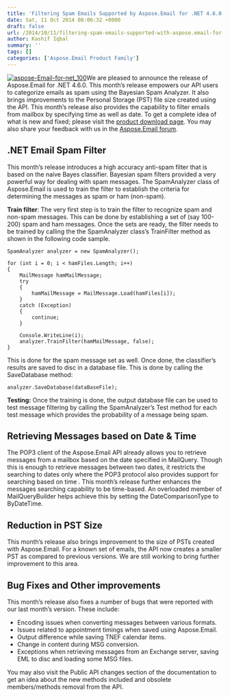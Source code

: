 ```yaml
---
title: 'Filtering Spam Emails Supported by Aspose.Email for .NET 4.6.0'
date: Sat, 11 Oct 2014 08:06:32 +0000
draft: false
url: /2014/10/11/filtering-spam-emails-supported-with-aspose.email-for-.net-4.6.0/
author: Kashif Iqbal
summary: ''
tags: []
categories: ['Aspose.Email Product Family']
---
```


[![][1]](https://products.aspose.com/email)We are pleased to announce the release of Aspose.Email for .NET 4.6.0. This month’s release empowers our API users to categorize emails as spam using the Bayesian Spam Analyzer. It also brings improvements to the Personal Storage (PST) file size created using the API. This month’s release also provides the capability to filter emails from mailbox by specifying time as well as date. To get a complete idea of what is new and fixed; please visit the [product download page][2]. You may also share your feedback with us in the [Aspose.Email forum][3].

## .NET Email Spam Filter

This month’s release introduces a high accuracy anti-spam filter that is based on the naive Bayes classifier. Bayesian spam filters provided a very powerful way for dealing with spam messages. The SpamAnalyzer class of Aspose.Email is used to train the filter to establish the criteria for determining the messages as spam or ham (non-spam).

**Train filter**: The very first step is to train the filter to recognize spam and non-spam messages. This can be done by establishing a set of (say 100-200) spam and ham messages. Once the sets are ready, the filter needs to be trained by calling the the SpamAnalyzer class’s TrainFilter method as shown in the following code sample.

```
SpamAnalyzer analyzer = new SpamAnalyzer();

for (int i = 0; i < hamFiles.Length; i++)
{
    MailMessage hamMailMessage;
    try
    {
        hamMailMessage = MailMessage.Load(hamFiles[i]);
    }
    catch (Exception)
    {
        continue;
    }

    Console.WriteLine(i);
    analyzer.TrainFilter(hamMailMessage, false);
} 
```

This is done for the spam message set as well. Once done, the classifier’s results are saved to disc in a database file. This is done by calling the SaveDatabase method:

```
analyzer.SaveDatabase(dataBaseFile); 
```

**Testing:** Once the training is done, the output database file can be used to test message filtering by calling the SpamAnalyzer’s Test method for each test message which provides the probability of a message being spam.

## Retrieving Messages based on Date & Time

The POP3 client of the Aspose.Email API already allows you to retrieve messages from a mailbox based on the date specified in MailQuery. Though this is enough to retrieve messages between two dates, it restricts the searching to dates only where the POP3 protocol also provides support for searching based on time . This month’s release further enhances the messages searching capability to be time-based. An overloaded member of MailQueryBuilder helps achieve this by setting the DateComparisonType to ByDateTime.

## Reduction in PST Size

This month’s release also brings improvement to the size of PSTs created with Aspose.Email. For a known set of emails, the API now creates a smaller PST as compared to previous versions. We are still working to bring further improvement to this area.

## Bug Fixes and Other improvements

This month’s release also fixes a number of bugs that were reported with our last month’s version. These include:

*   Encoding issues when converting messages between various formats.
*   Issues related to appointment timings when saved using Aspose.Email.
*   Output difference while saving TNEF calendar items.
*   Change in content during MSG conversion.
*   Exceptions when retrieving messages from an Exchange server, saving EML to disc and loading some MSG files.

You may also visit the Public API changes section of the documentation to get an idea about the new methods included and obsolete members/methods removal from the API.




[1]: https://blog.aspose.com/wp-content/uploads/sites/2/2014/10/aspose-Email-for-net_100.png "aspose-Email-for-net_100"
[2]: http://www.aspose.com/community/files/51/.net-components/aspose.email-for-.net/category1411.aspx
[3]: http://www.aspose.com/community/forums/aspose.email-product-family/188/showforum.aspx




